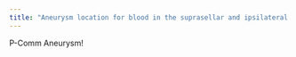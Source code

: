 ```yaml
---
title: "Aneurysm location for blood in the suprasellar and ipsilateral basal cisterns?"
---
```

P-Comm Aneurysm!

